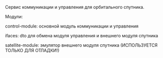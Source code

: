 Сервис коммуникации и управления для орбитального спутника.

Модули:

control-module: основной модуль коммуникации и управления

ifaces: dto для обмена модуля управления и внешнего модуля спутника

satellite-module: эмулятор внешнего модуля спутника (ИСПОЛЬЗУЕТСЯ ТОЛЬКО ДЛЯ ОТЛАДКИ!)

